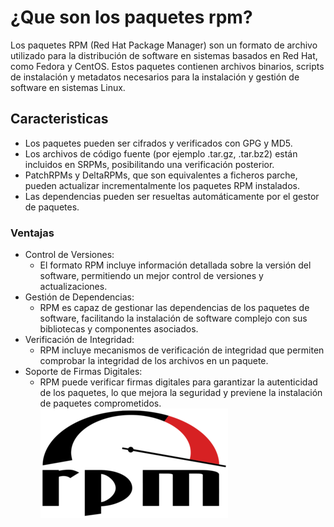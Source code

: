 # ¿Que son los paquetes rpm?
Los paquetes RPM (Red Hat Package Manager) son un formato de archivo utilizado para la distribución de software en sistemas basados en Red Hat, como Fedora y CentOS. Estos paquetes contienen archivos binarios, scripts de instalación y metadatos necesarios para la instalación y gestión de software en sistemas Linux.
## Caracteristicas
* Los paquetes pueden ser cifrados y verificados con GPG y MD5.
* Los archivos de código fuente (por ejemplo .tar.gz, .tar.bz2) están incluidos en SRPMs, posibilitando una verificación posterior.
* PatchRPMs y DeltaRPMs, que son equivalentes a ficheros parche, pueden actualizar incrementalmente los paquetes RPM instalados.
* Las dependencias pueden ser resueltas automáticamente por el gestor de paquetes.
### Ventajas
* Control de Versiones:
  * El formato RPM incluye información detallada sobre la versión del software, permitiendo un mejor control de versiones y actualizaciones.
* Gestión de Dependencias:
  * RPM es capaz de gestionar las dependencias de los paquetes de software, facilitando la instalación de software complejo con sus bibliotecas y componentes asociados.
* Verificación de Integridad:
  * RPM incluye mecanismos de verificación de integridad que permiten comprobar la integridad de los archivos en un paquete.
* Soporte de Firmas Digitales:
  * RPM puede verificar firmas digitales para garantizar la autenticidad de los paquetes, lo que mejora la seguridad y previene la instalación de paquetes comprometidos.
![rpm](../img/rpm.webp)
